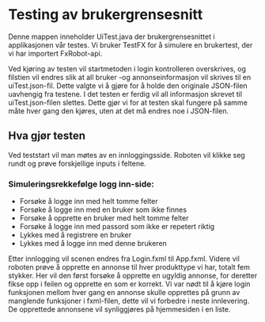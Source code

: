 # Testing av brukergrensesnitt

Denne mappen inneholder UiTest.java der brukergrensesnittet i applikasjonen vår testes. Vi bruker TestFX for å simulere en brukertest, der vi har importert FxRobot-api. 

Ved kjøring av testen vil startmetoden i login kontrolleren overskrives, og filstien vil endres slik at all bruker -og annonseinformasjon vil skrives til en uiTest.json-fil. Dette valgte vi å gjøre for å holde den originale JSON-filen uavhengig fra testene. I det testen er ferdig vil all informasjon skrevet til uiTest.json-filen slettes. Dette gjør vi for at testen skal fungere på samme måte hver gang den kjøres, uten at det må endres noe i JSON-filen. 

## Hva gjør testen
Ved teststart vil man møtes av en innloggingsside. Roboten vil klikke seg rundt og prøve forskjellige inputs i feltene. 
### Simuleringsrekkefølge logg inn-side:

- Forsøke å logge inn med helt tomme felter
- Forsøke å logge inn med en bruker som ikke finnes
- Forsøke å opprette en bruker med helt tomme felter
- Forsøke å logge inn med passord som ikke er repetert riktig
- Lykkes med å registrere en bruker
- Lykkes med å logge inn med denne brukeren

Etter innlogging vil scenen endres fra Login.fxml til App.fxml. Videre vil roboten prøve å opprette en annonse til hver produkttype vi har, totalt fem stykker. Her vil den først forsøke å opprette en ugyldig annonse, for deretter fikse opp i feilen og opprette en som er korrekt. Vi var nødt til å kjøre login funksjonen mellom hver gang en annonse skulle opprettes på grunn av manglende funksjoner i fxml-filen, dette vil vi forbedre i neste innlevering. De opprettede annonsene vil synliggjøres på hjemmesiden i en liste.


